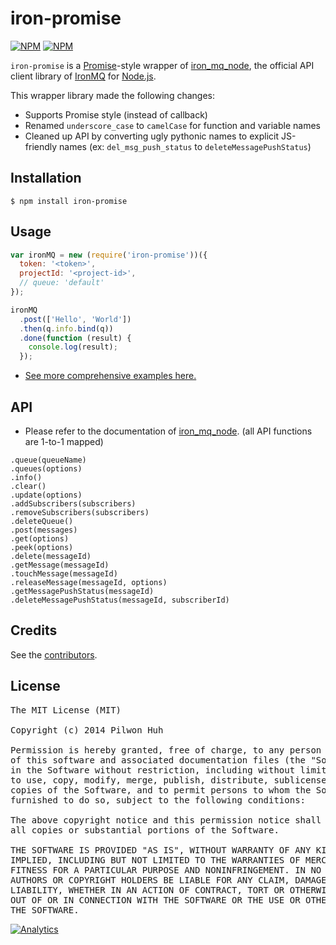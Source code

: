 # iron-promise


[![NPM](https://nodei.co/npm/iron-promise.png?downloads=false&stars=false)](https://npmjs.org/package/iron-promise) [![NPM](https://nodei.co/npm-dl/iron-promise.png?months=6)](https://npmjs.org/package/iron-promise)

`iron-promise` is a [Promise](https://developer.mozilla.org/en-US/docs/Web/JavaScript/Reference/Global_Objects/Promise)-style wrapper of [iron_mq_node](https://github.com/iron-io/iron_mq_node), the official API client library of [IronMQ](http://www.iron.io/mq) for [Node.js](http://nodejs.org/).

This wrapper library made the following changes:

* Supports Promise style (instead of callback)
* Renamed `underscore_case` to `camelCase` for function and variable names
* Cleaned up API by converting ugly pythonic names to explicit JS-friendly names (ex: `del_msg_push_status` to `deleteMessagePushStatus`)


## Installation

    $ npm install iron-promise


## Usage

```js
var ironMQ = new (require('iron-promise'))({
  token: '<token>',
  projectId: '<project-id>',
  // queue: 'default'
});

ironMQ
  .post(['Hello', 'World'])
  .then(q.info.bind(q))
  .done(function (result) {
    console.log(result);
  });
```

* [See more comprehensive examples here.](https://github.com/pilwon/node-iron-promise/tree/master/examples)


## API

* Please refer to the documentation of [iron_mq_node](https://github.com/iron-io/iron_mq_node). (all API functions are 1-to-1 mapped)

```text
.queue(queueName)
.queues(options)
.info()
.clear()
.update(options)
.addSubscribers(subscribers)
.removeSubscribers(subscribers)
.deleteQueue()
.post(messages)
.get(options)
.peek(options)
.delete(messageId)
.getMessage(messageId)
.touchMessage(messageId)
.releaseMessage(messageId, options)
.getMessagePushStatus(messageId)
.deleteMessagePushStatus(messageId, subscriberId)
```


## Credits

  See the [contributors](https://github.com/pilwon/node-iron-promise/graphs/contributors).


## License

<pre>
The MIT License (MIT)

Copyright (c) 2014 Pilwon Huh

Permission is hereby granted, free of charge, to any person obtaining a copy
of this software and associated documentation files (the "Software"), to deal
in the Software without restriction, including without limitation the rights
to use, copy, modify, merge, publish, distribute, sublicense, and/or sell
copies of the Software, and to permit persons to whom the Software is
furnished to do so, subject to the following conditions:

The above copyright notice and this permission notice shall be included in
all copies or substantial portions of the Software.

THE SOFTWARE IS PROVIDED "AS IS", WITHOUT WARRANTY OF ANY KIND, EXPRESS OR
IMPLIED, INCLUDING BUT NOT LIMITED TO THE WARRANTIES OF MERCHANTABILITY,
FITNESS FOR A PARTICULAR PURPOSE AND NONINFRINGEMENT. IN NO EVENT SHALL THE
AUTHORS OR COPYRIGHT HOLDERS BE LIABLE FOR ANY CLAIM, DAMAGES OR OTHER
LIABILITY, WHETHER IN AN ACTION OF CONTRACT, TORT OR OTHERWISE, ARISING FROM,
OUT OF OR IN CONNECTION WITH THE SOFTWARE OR THE USE OR OTHER DEALINGS IN
THE SOFTWARE.
</pre>


[![Analytics](https://ga-beacon.appspot.com/UA-47034562-20/node-iron-promise/readme?pixel)](https://github.com/pilwon/node-iron-promise)
